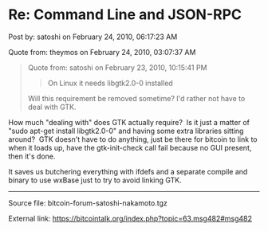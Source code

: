 # Re: Command Line and JSON-RPC

Post by: satoshi on February 24, 2010, 06:17:23 AM

Quote from: theymos on February 24, 2010, 03:07:37 AM

> Quote from: satoshi on February 23, 2010, 10:15:41 PM
>
>> On Linux it needs libgtk2.0-0 installed
>
> Will this requirement be removed sometime? I'd rather not have to deal with GTK.

How much "dealing with" does GTK actually require? &nbsp;Is it just a matter of "sudo apt-get install libgtk2.0-0" and having some extra libraries sitting around? &nbsp;GTK doesn't have to do anything, just be there for bitcoin to link to when it loads up, have the gtk-init-check call fail because no GUI present, then it's done.

It saves us butchering everything with ifdefs and a separate compile and binary to use wxBase just to try to avoid linking GTK.

---

Source file: bitcoin-forum-satoshi-nakamoto.tgz

External link: https://bitcointalk.org/index.php?topic=63.msg482#msg482
